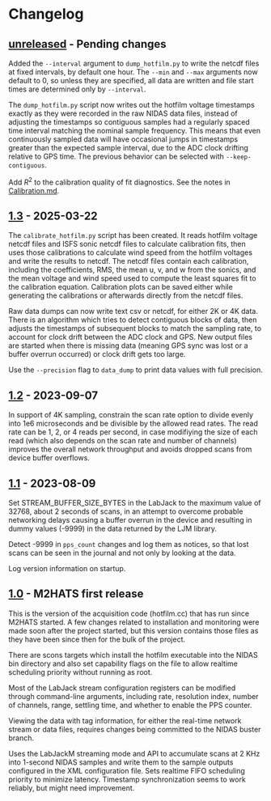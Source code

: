# Changelog

## [unreleased] - Pending changes

Added the `--interval` argument to `dump_hotfilm.py` to write the netcdf files
at fixed intervals, by default one hour.  The `--min` and `--max` arguments
now default to 0, so unless they are specified, all data are written and file
start times are determined only by `--interval`.

The `dump_hotfilm.py` script now writes out the hotfilm voltage timestamps
exactly as they were recorded in the raw NIDAS data files, instead of
adjusting the timestamps so contiguous samples had a regularly spaced time
interval matching the nominal sample frequency.  This means that even
continuously sampled data will have occasional jumps in timestamps greater
than the expected sample interval, due to the ADC clock drifting relative to
GPS time.  The previous behavior can be selected with `--keep-contiguous`.

Add $R^2$ to the calibration quality of fit diagnostics.  See the notes in
[Calibration.md](docs/Calibration.md).

## [1.3] - 2025-03-22

The `calibrate_hotfilm.py` script has been created.  It reads hotfilm voltage
netcdf files and ISFS sonic netcdf files to calculate calibration fits, then
uses those calibrations to calculate wind speed from the hotfilm voltages and
write the results to netcdf.  The netcdf files contain each calibration,
including the coefficients, RMS, the mean u, v, and w from the sonics, and the
mean voltage and wind speed used to compute the least squares fit to the
calibration equation.  Calibration plots can be saved either while generating
the calibrations or afterwards directly from the netcdf files.

Raw data dumps can now write text csv or netcdf, for either 2K or 4K data.
There is an algorithm which tries to detect contiguous blocks of data, then
adjusts the timestamps of subsequent blocks to match the sampling rate, to
account for clock drift between the ADC clock and GPS.  New output files are
started when there is missing data (meaning GPS sync was lost or a buffer
overrun occurred) or clock drift gets too large.

Use the `--precision` flag to `data_dump` to print data values with full
precision.

## [1.2] - 2023-09-07

In support of 4K sampling, constrain the scan rate option to divide evenly
into 1e6 microseconds and be divisible by the allowed read rates.  The read
rate can be 1, 2, or 4 reads per second, in case modifiying the size of each
read (which also depends on the scan rate and number of channels) improves the
overall network throughput and avoids dropped scans from device buffer
overflows.

## [1.1] - 2023-08-09

Set STREAM_BUFFER_SIZE_BYTES in the LabJack to the maximum value of 32768,
about 2 seconds of scans, in an attempt to overcome probable networking delays
causing a buffer overrun in the device and resulting in dummy values (-9999)
in the data returned by the LJM library.

Detect -9999 in `pps_count` changes and log them as notices, so that lost
scans can be seen in the journal and not only by looking at the data.

Log version information on startup.

## [1.0] - M2HATS first release

This is the version of the acquisition code (hotfilm.cc) that has run since
M2HATS started.  A few changes related to installation and monitoring were
made soon after the project started, but this version contains those files as
they have been since then for the bulk of the project.

There are scons targets which install the hotfilm executable into the NIDAS
bin directory and also set capability flags on the file to allow realtime
scheduling priority without running as root.

Most of the LabJack stream configuration registers can be modified through
command-line arguments, including rate, resolution index, number of channels,
range, settling time, and whether to enable the PPS counter.

Viewing the data with tag information, for either the real-time network stream
or data files, requires changes being committed to the NIDAS buster branch.

Uses the LabJackM streaming mode and API to accumulate scans at 2 KHz into
1-second NIDAS samples and write them to the sample outputs configured in the
XML configuration file.  Sets realtime FIFO scheduling priority to minimize
latency.  Timestamp synchronization seems to work reliably, but might need
improvement.

<!-- Versions -->
[unreleased]: https://github.com/NCAR/hotfilm/compare/v1.3...HEAD
[1.3]: https://github.com/NCAR/hotfilm/releases/tag/v1.3
[1.2]: https://github.com/NCAR/hotfilm/releases/tag/v1.2
[1.1]: https://github.com/NCAR/hotfilm/releases/tag/v1.1
[1.0]: https://github.com/NCAR/hotfilm/releases/tag/v1.0
